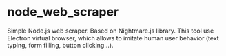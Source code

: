 # node_web_scraper
Simple Node.js web scraper. Based on Nightmare.js library. This tool use Electron virtual browser, which allows to imitate human user behavior (text typing, form filling, button clicking...).
